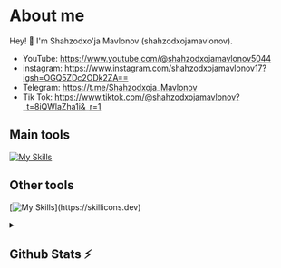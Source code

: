 # About me
<p> Hey! 👋 I'm Shahzodxo'ja Mavlonov (shahzodxojamavlonov).</p>

- YouTube:            https://www.youtube.com/@shahzodxojamavlonov5044
- instagram:          https://www.instagram.com/shahzodxojamavlonov17?igsh=OGQ5ZDc2ODk2ZA==
- Telegram:           https://t.me/Shahzodxoja_Mavlonov
- Tik Tok:            https://www.tiktok.com/@shahzodxojamavlonov?_t=8iQWlaZha1i&_r=1
## Main tools 
[![My Skills](https://skillicons.dev/icons?i=python,django,github)](https://skillicons.dev)

## Other tools
[![My Skills](https://skillicons.dev/icons?i=git,vscode,html,)](https://skillicons.dev)

<details>
  <summary><b><h2>Github Stats ⚡️ <h2></b></summary>
  <a href="https://github.com/Shahzodxoja">
    <p align="left">
      <img src="https://github-profile-summary-cards.vercel.app/api/cards/profile-details?username=Shahzodxoja&theme=github_dark">
      <img align="left" src="https://github-profile-summary-cards.vercel.app/api/cards/stats?username=Shahzodxoja&theme=github_dark">
      <img align="left" src="https://github-profile-summary-cards.vercel.app/api/cards/productive-time?username=Shahzodxoja&theme=github_dark&utcOffset=5"><br>
    </p>
  </a> 
</details>
